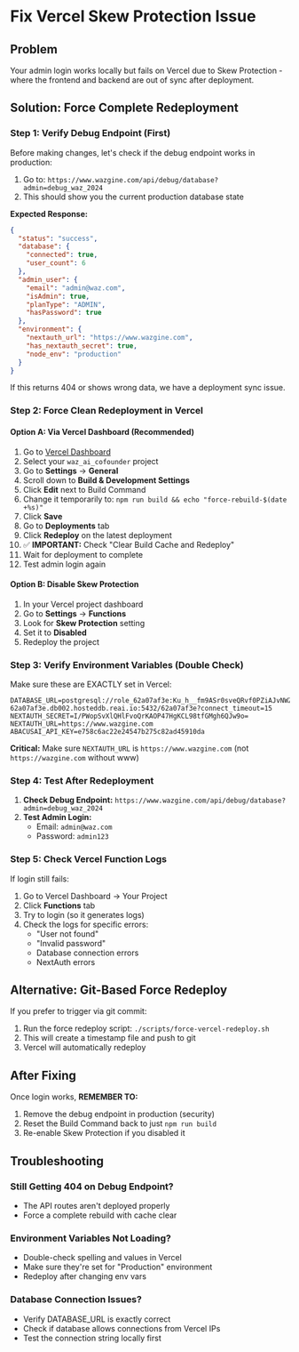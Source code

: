 
# Fix Vercel Skew Protection Issue

## Problem
Your admin login works locally but fails on Vercel due to Skew Protection - where the frontend and backend are out of sync after deployment.

## Solution: Force Complete Redeployment

### Step 1: Verify Debug Endpoint (First)

Before making changes, let's check if the debug endpoint works in production:

1. Go to: `https://www.wazgine.com/api/debug/database?admin=debug_waz_2024`
2. This should show you the current production database state

**Expected Response:**
```json
{
  "status": "success",
  "database": {
    "connected": true,
    "user_count": 6
  },
  "admin_user": {
    "email": "admin@waz.com",
    "isAdmin": true,
    "planType": "ADMIN",
    "hasPassword": true
  },
  "environment": {
    "nextauth_url": "https://www.wazgine.com",
    "has_nextauth_secret": true,
    "node_env": "production"
  }
}
```

If this returns 404 or shows wrong data, we have a deployment sync issue.

### Step 2: Force Clean Redeployment in Vercel

#### Option A: Via Vercel Dashboard (Recommended)

1. Go to [Vercel Dashboard](https://vercel.com/dashboard)
2. Select your `waz_ai_cofounder` project
3. Go to **Settings** → **General**
4. Scroll down to **Build & Development Settings**
5. Click **Edit** next to Build Command
6. Change it temporarily to: `npm run build && echo "force-rebuild-$(date +%s)"`
7. Click **Save**
8. Go to **Deployments** tab
9. Click **Redeploy** on the latest deployment
10. ✅ **IMPORTANT:** Check "Clear Build Cache and Redeploy"
11. Wait for deployment to complete
12. Test admin login again

#### Option B: Disable Skew Protection

1. In your Vercel project dashboard
2. Go to **Settings** → **Functions**
3. Look for **Skew Protection** setting
4. Set it to **Disabled**
5. Redeploy the project

### Step 3: Verify Environment Variables (Double Check)

Make sure these are EXACTLY set in Vercel:

```env
DATABASE_URL=postgresql://role_62a07af3e:Ku_h__fm9ASr0sveQRvf0PZiAJvNWZ2D@db-62a07af3e.db002.hosteddb.reai.io:5432/62a07af3e?connect_timeout=15
NEXTAUTH_SECRET=I/PWopSvXlQHlFvoQrKAOP47HgKCL98tfGMgh6QJw9o=
NEXTAUTH_URL=https://www.wazgine.com
ABACUSAI_API_KEY=e758c6ac22e24547b275c82ad45910da
```

**Critical:** Make sure `NEXTAUTH_URL` is `https://www.wazgine.com` (not `https://wazgine.com` without www)

### Step 4: Test After Redeployment

1. **Check Debug Endpoint:** `https://www.wazgine.com/api/debug/database?admin=debug_waz_2024`
2. **Test Admin Login:**
   - Email: `admin@waz.com`
   - Password: `admin123`

### Step 5: Check Vercel Function Logs

If login still fails:

1. Go to Vercel Dashboard → Your Project
2. Click **Functions** tab
3. Try to login (so it generates logs)
4. Check the logs for specific errors:
   - "User not found"
   - "Invalid password"
   - Database connection errors
   - NextAuth errors

## Alternative: Git-Based Force Redeploy

If you prefer to trigger via git commit:

1. Run the force redeploy script: `./scripts/force-vercel-redeploy.sh`
2. This will create a timestamp file and push to git
3. Vercel will automatically redeploy

## After Fixing

Once login works, **REMEMBER TO:**

1. Remove the debug endpoint in production (security)
2. Reset the Build Command back to just `npm run build`
3. Re-enable Skew Protection if you disabled it

## Troubleshooting

### Still Getting 404 on Debug Endpoint?
- The API routes aren't deployed properly
- Force a complete rebuild with cache clear

### Environment Variables Not Loading?
- Double-check spelling and values in Vercel
- Make sure they're set for "Production" environment
- Redeploy after changing env vars

### Database Connection Issues?
- Verify DATABASE_URL is exactly correct
- Check if database allows connections from Vercel IPs
- Test the connection string locally first

